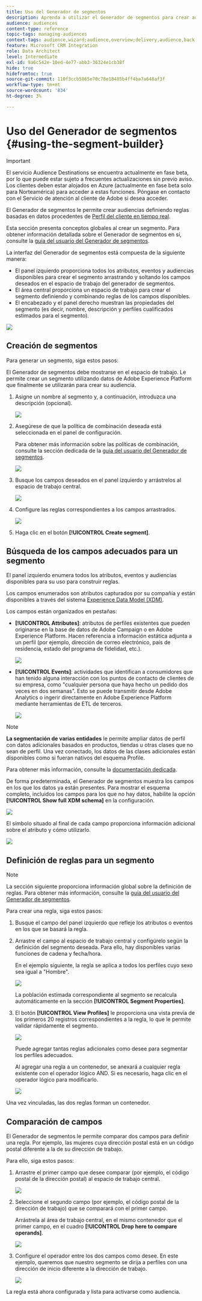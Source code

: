 ```yaml
---
title: Uso del Generador de segmentos
description: Aprenda a utilizar el Generador de segmentos para crear audiencias.
audience: audiences
content-type: reference
topic-tags: managing-audiences
context-tags: audience,wizard;audience,overview;delivery,audience,back
feature: Microsoft CRM Integration
role: Data Architect
level: Intermediate
exl-id: 9a6c542e-10ed-4e77-abb3-36324e1cb38f
hide: true
hidefromtoc: true
source-git-commit: 110f3ccb5865e70c78e18485b4ff4ba7a648af3f
workflow-type: tm+mt
source-wordcount: '834'
ht-degree: 3%

---
```


# Uso del Generador de segmentos {#using-the-segment-builder}

>[!IMPORTANT]
>
>El servicio Audience Destinations se encuentra actualmente en fase beta, por lo que puede estar sujeto a frecuentes actualizaciones sin previo aviso. Los clientes deben estar alojados en Azure (actualmente en fase beta solo para Norteamérica) para acceder a estas funciones. Póngase en contacto con el Servicio de atención al cliente de Adobe si desea acceder.

El Generador de segmentos le permite crear audiencias definiendo reglas basadas en datos procedentes de [Perfil del cliente en tiempo real](https://experienceleague.adobe.com/docs/experience-platform/profile/home.html).

Esta sección presenta conceptos globales al crear un segmento. Para obtener información detallada sobre el Generador de segmentos en sí, consulte la [guía del usuario del Generador de segmentos](https://experienceleague.adobe.com/docs/experience-platform/segmentation/ui/overview.html).

La interfaz del Generador de segmentos está compuesta de la siguiente manera:

* El panel izquierdo proporciona todos los atributos, eventos y audiencias disponibles para crear el segmento arrastrando y soltando los campos deseados en el espacio de trabajo del generador de segmentos.
* El área central proporciona un espacio de trabajo para crear el segmento definiendo y combinando reglas de los campos disponibles.
* El encabezado y el panel derecho muestran las propiedades del segmento (es decir, nombre, descripción y perfiles cualificados estimados para el segmento).

![](assets/aep_audiences_interface.png)

## Creación de segmentos

Para generar un segmento, siga estos pasos:

El Generador de segmentos debe mostrarse en el espacio de trabajo. Le permite crear un segmento utilizando datos de Adobe Experience Platform que finalmente se utilizarán para crear su audiencia.

1. Asigne un nombre al segmento y, a continuación, introduzca una descripción (opcional).

   ![](assets/aep_audiences_creation_edit_name.png)

1. Asegúrese de que la política de combinación deseada está seleccionada en el panel de configuración.

   Para obtener más información sobre las políticas de combinación, consulte la sección dedicada de la [guía del usuario del Generador de segmentos](https://experienceleague.adobe.com/docs/experience-platform/segmentation/ui/overview.html).

   ![](assets/aep_audiences_mergepolicy.png)

1. Busque los campos deseados en el panel izquierdo y arrástrelos al espacio de trabajo central.

   ![](assets/aep_audiences_dragfield.png)

1. Configure las reglas correspondientes a los campos arrastrados.

   ![](assets/aep_audiences_configure_rules.png)

1. Haga clic en el botón **[!UICONTROL Create segment]**.

## Búsqueda de los campos adecuados para un segmento

El panel izquierdo enumera todos los atributos, eventos y audiencias disponibles para su uso para construir reglas.

Los campos enumerados son atributos capturados por su compañía y están disponibles a través del sistema [Experience Data Model (XDM)](https://experienceleague.adobe.com/docs/experience-platform/xdm/home.html).

Los campos están organizados en pestañas:

* **[!UICONTROL Attributes]**: atributos de perfiles existentes que pueden originarse en la base de datos de Adobe Campaign o en Adobe Experience Platform. Hacen referencia a información estática adjunta a un perfil (por ejemplo, dirección de correo electrónico, país de residencia, estado del programa de fidelidad, etc.).

  ![](assets/aep_audiences_attributestab.png)

* **[!UICONTROL Events]**: actividades que identifican a consumidores que han tenido alguna interacción con los puntos de contacto de clientes de su empresa, como &quot;cualquier persona que haya hecho un pedido dos veces en dos semanas&quot;. Esto se puede transmitir desde Adobe Analytics o ingerir directamente en Adobe Experience Platform mediante herramientas de ETL de terceros.

  ![](assets/aep_audiences_eventstab.png)

>[!NOTE]
>
>**La segmentación de varias entidades** le permite ampliar datos de perfil con datos adicionales basados en productos, tiendas u otras clases que no sean de perfil. Una vez conectado, los datos de las clases adicionales están disponibles como si fueran nativos del esquema Profile.
>
>Para obtener más información, consulte la [documentación dedicada](https://experienceleague.adobe.com/docs/experience-platform/segmentation/multi-entity-segmentation.html).

De forma predeterminada, el Generador de segmentos muestra los campos en los que los datos ya están presentes. Para mostrar el esquema completo, incluidos los campos para los que no hay datos, habilite la opción **[!UICONTROL Show full XDM schema]** en la configuración.

![](assets/aep_audiences_populatedfields.png)

El símbolo situado al final de cada campo proporciona información adicional sobre el atributo y cómo utilizarlo.

![](assets/aep_audiences_isymbol.png)

## Definición de reglas para un segmento

>[!NOTE]
>
>La sección siguiente proporciona información global sobre la definición de reglas. Para obtener más información, consulte la [guía del usuario del Generador de segmentos](https://experienceleague.adobe.com/docs/experience-platform/segmentation/ui/overview.html).

Para crear una regla, siga estos pasos:

1. Busque el campo del panel izquierdo que refleje los atributos o eventos en los que se basará la regla.

1. Arrastre el campo al espacio de trabajo central y configúrelo según la definición del segmento deseada. Para ello, hay disponibles varias funciones de cadena y fecha/hora.

   En el ejemplo siguiente, la regla se aplica a todos los perfiles cuyo sexo sea igual a &quot;Hombre&quot;.

   ![](assets/aep_audiences_malegender.png)

   La población estimada correspondiente al segmento se recalcula automáticamente en la sección **[!UICONTROL Segment Properties]**.

1. El botón **[!UICONTROL View Profiles]** le proporciona una vista previa de los primeros 20 registros correspondientes a la regla, lo que le permite validar rápidamente el segmento.

   ![](assets/aep_audiences_samplepreview.png)

   Puede agregar tantas reglas adicionales como desee para segmentar los perfiles adecuados.

   Al agregar una regla a un contenedor, se anexará a cualquier regla existente con el operador lógico AND. Si es necesario, haga clic en el operador lógico para modificarlo.

   ![](assets/aep_audiences_andoperator.png)

Una vez vinculadas, las dos reglas forman un contenedor.

## Comparación de campos

El Generador de segmentos le permite comparar dos campos para definir una regla. Por ejemplo, las mujeres cuya dirección postal está en un código postal diferente a la de su dirección de trabajo.

Para ello, siga estos pasos:

1. Arrastre el primer campo que desee comparar (por ejemplo, el código postal de la dirección postal) al espacio de trabajo central.

   ![](assets/aep_audiences_comparing_1.png)

1. Seleccione el segundo campo (por ejemplo, el código postal de la dirección de trabajo) que se comparará con el primer campo.

   Arrástrela al área de trabajo central, en el mismo contenedor que el primer campo, en el cuadro **[!UICONTROL Drop here to compare operands]**.

   ![](assets/aep_audiences_comparing_2.png)

1. Configure el operador entre los dos campos como desee. En este ejemplo, queremos que nuestro segmento se dirija a perfiles con una dirección de inicio diferente a la dirección de trabajo.

   ![](assets/aep_audiences_comparing_3.png)

La regla está ahora configurada y lista para activarse como audiencia.
